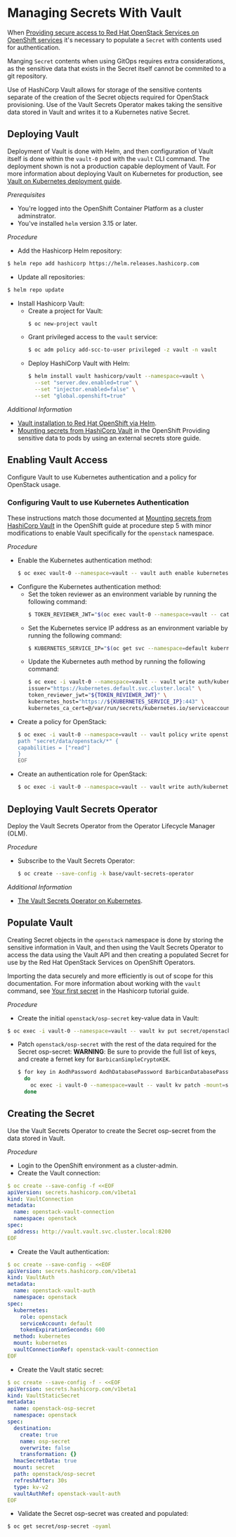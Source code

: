 # Managing Secrets With Vault

When [Providing secure access to Red Hat OpenStack Services on OpenShift
services](https://docs.redhat.com/en/documentation/red_hat_openstack_services_on_openshift/18.0/html/deploying_red_hat_openstack_services_on_openshift/assembly_preparing-rhocp-for-rhoso#proc_providing-secure-access-to-the-RHOSO-services_preparing)
it's necessary to populate a `Secret` with contents used for authentication.

Manging `Secret` contents when using GitOps requires extra considerations, as
the sensitive data that exists in the Secret itself cannot be commited to a git
repository.

Use of HashiCorp Vault allows for storage of the sensitive contents separate of
the creation of the Secret objects required for OpenStack provisioning. Use of
the Vault Secrets Operator makes taking the sensitive data stored in Vault and
writes it to a Kubernetes native Secret.

## Deploying Vault

Deployment of Vault is done with Helm, and then configuration of Vault itself
is done within the `vault-0` pod with the `vault` CLI command. The deployment
shown is not a production capable deployment of Vault. For more information
about deploying Vault on Kubernetes for production, see [Vault on Kubernetes
deployment
guide](https://developer.hashicorp.com/vault/tutorials/kubernetes/kubernetes-raft-deployment-guide).

_Prerequisites_

* You're logged into the OpenShift Container Platform as a cluster adminstrator.
* You've installed `helm` version 3.15 or later.

_Procedure_

* Add the Hashicorp Helm repository:
```bash
$ helm repo add hashicorp https://helm.releases.hashicorp.com
```
* Update all repositories:
```bash
$ helm repo update
```
* Install Hashicorp Vault:
  * Create a project for Vault:
    ```bash
    $ oc new-project vault
    ```
  * Grant privileged access to the `vault` service:
    ```bash
    $ oc adm policy add-scc-to-user privileged -z vault -n vault
    ```
  * Deploy HashiCorp Vault with Helm:
    ```bash
    $ helm install vault hashicorp/vault --namespace=vault \
      --set "server.dev.enabled=true" \
      --set "injector.enabled=false" \
      --set "global.openshift=true"
    ```

_Additional Information_

* [Vault installation to Red Hat OpenShift via Helm](https://developer.hashicorp.com/vault/tutorials/kubernetes/kubernetes-openshift).
* [Mounting secrets from HashiCorp Vault](https://docs.openshift.com/container-platform/4.16/nodes/pods/nodes-pods-secrets-store.html#secrets-store-vault_nodes-pods-secrets-store) in the OpenShift Providing sensitive data to pods by using an external secrets store guide.

## Enabling Vault Access

Configure Vault to use Kubernetes authentication and a policy for OpenStack usage.

### Configuring Vault to use Kubernetes Authentication

These instructions match those documented at [Mounting secrets from HashiCorp
Vault](https://docs.openshift.com/container-platform/4.16/nodes/pods/nodes-pods-secrets-store.html#secrets-store-vault_nodes-pods-secrets-store)
in the OpenShift guide at procedure step 5 with minor modifications to enable
Vault specifically for the `openstack` namespace.

_Procedure_

* Enable the Kubernetes authentication method:
  ```bash
  $ oc exec vault-0 --namespace=vault -- vault auth enable kubernetes
  ```
* Configure the Kubernetes authentication method:
  * Set the token reviewer as an environment variable by running the following command:
    ```bash
    $ TOKEN_REVIEWER_JWT="$(oc exec vault-0 --namespace=vault -- cat /var/run/secrets/kubernetes.io/serviceaccount/token)"
    ```
  * Set the Kubernetes service IP address as an environment variable by running the following command:
    ```bash
    $ KUBERNETES_SERVICE_IP="$(oc get svc --namespace=default kubernetes -o go-template="{{ .spec.clusterIP }}")"
    ```
  * Update the Kubernetes auth method by running the following command:
    ```bash
    $ oc exec -i vault-0 --namespace=vault -- vault write auth/kubernetes/config \
    issuer="https://kubernetes.default.svc.cluster.local" \
    token_reviewer_jwt="${TOKEN_REVIEWER_JWT}" \
    kubernetes_host="https://${KUBERNETES_SERVICE_IP}:443" \
    kubernetes_ca_cert=@/var/run/secrets/kubernetes.io/serviceaccount/ca.crt
    ```
* Create a policy for OpenStack:
  ```bash
  $ oc exec -i vault-0 --namespace=vault -- vault policy write openstack - <<EOF
  path "secret/data/openstack/*" {
  capabilities = ["read"]
  }
  EOF
  ```
* Create an authentication role for OpenStack:
  ```bash
  $ oc exec -i vault-0 --namespace=vault -- vault write auth/kubernetes/role/openstack bound_service_account_names=default bound_service_account_namespaces=default,openstack policies=openstack ttl=20m
  ```

## Deploying Vault Secrets Operator

Deploy the Vault Secrets Operator from the Operator Lifecycle Manager (OLM).

_Procedure_

* Subscribe to the Vault Secrets Operator:
  ```bash
  $ oc create --save-config -k base/vault-secrets-operator
  ```

_Additional Information_

* [The Vault Secrets Operator on Kubernetes](https://developer.hashicorp.com/vault/tutorials/kubernetes/vault-secrets-operator).

## Populate Vault

Creating Secret objects in the `openstack` namespace is done by storing the
sensitive information in Vault, and then using the Vault Secrets Operator to
access the data using the Vault API and then creating a populated Secret for
use by the Red Hat OpenStack Services on OpenShift Operators.

Importing the data securely and more efficiently is out of scope for this
documentation. For more information about working with the `vault` command, see
[Your first
secret](https://developer.hashicorp.com/vault/tutorials/getting-started/getting-started-first-secret)
in the Hashicorp tutorial guide.

_Procedure_
* Create the initial `openstack/osp-secret` key-value data in Vault:
```bash
$ oc exec -i vault-0 --namespace=vault -- vault kv put secret/openstack/osp-secret AdminPassword="$(tr -dc 'A-Za-z0-9' < /dev/urandom | head -c 32)"
```

* Patch `openstack/osp-secret` with the rest of the data required for the Secret osp-secret:
  **WARNING**: Be sure to provide the full list of keys, and create a fernet key for `BarbicanSimpleCryptoKEK`.
  ```bash
  $ for key in AodhPassword AodhDatabasePassword BarbicanDatabasePassword
    do
      oc exec -i vault-0 --namespace=vault -- vault kv patch -mount=secret openstack/osp-secret $key="$(tr -dc 'A-Za-z0-9' < /dev/urandom | head -c 32)"
    done
  ```

## Creating the Secret

Use the Vault Secrets Operator to create the Secret osp-secret from the data stored in Vault.

_Procedure_

* Login to the OpenShift environment as a cluster-admin.
* Create the Vault connection:
```yaml
$ oc create --save-config -f <<EOF
apiVersion: secrets.hashicorp.com/v1beta1
kind: VaultConnection
metadata:
  name: openstack-vault-connection
  namespace: openstack
spec:
  address: http://vault.vault.svc.cluster.local:8200
EOF
```
* Create the Vault authentication:
```yaml
$ oc create --save-config - <<EOF
apiVersion: secrets.hashicorp.com/v1beta1
kind: VaultAuth
metadata:
  name: openstack-vault-auth
  namespace: openstack
spec:
  kubernetes:
    role: openstack
    serviceAccount: default
    tokenExpirationSeconds: 600
  method: kubernetes
  mount: kubernetes
  vaultConnectionRef: openstack-vault-connection
EOF
```
* Create the Vault static secret:
```yaml
$ oc create --save-config -f - <<EOF
apiVersion: secrets.hashicorp.com/v1beta1
kind: VaultStaticSecret
metadata:
  name: openstack-osp-secret
  namespace: openstack
spec:
  destination:
    create: true
    name: osp-secret
    overwrite: false
    transformation: {}
  hmacSecretData: true
  mount: secret
  path: openstack/osp-secret
  refreshAfter: 30s
  type: kv-v2
  vaultAuthRef: openstack-vault-auth
EOF
```
* Validate the Secret osp-secret was created and populated:
```bash
$ oc get secret/osp-secret -oyaml
```
